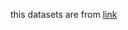 this datasets are from [link](https://www.kaggle.com/cnic92/200-financial-indicators-of-us-stocks-20142018)
